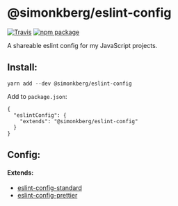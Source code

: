 # @simonkberg/eslint-config

[![Travis][build-badge]][build]
[![npm package][npm-badge]][npm]

A shareable eslint config for my JavaScript projects.

## Install:

```
yarn add --dev @simonkberg/eslint-config
```

Add to `package.json`:
```
{
  "eslintConfig": {
    "extends": "@simonkberg/eslint-config"
  }
}
```

## Config:

#### Extends:
- [eslint-config-standard]
- [eslint-config-prettier]

[build-badge]: https://img.shields.io/travis/simonkberg/eslint-config/master.svg?style=flat-square
[build]: https://travis-ci.org/simonkberg/eslint-config

[npm-badge]: https://img.shields.io/npm/v/@simonkberg/eslint-config.svg?style=flat-square
[npm]: https://www.npmjs.org/package/@simonkberg/eslint-config

[eslint-config-standard]: https://www.npmjs.com/package/eslint-config-standard
[eslint-config-prettier]: https://www.npmjs.com/package/eslint-config-prettier
